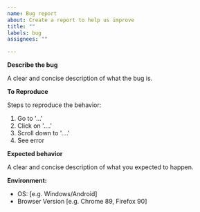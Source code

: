 ```yaml
---
name: Bug report
about: Create a report to help us improve
title: ""
labels: bug
assignees: ""

---
```


**Describe the bug**

A clear and concise description of what the bug is.

**To Reproduce**

Steps to reproduce the behavior:
1. Go to '...'
2. Click on '....'
3. Scroll down to '....'
4. See error

**Expected behavior**

A clear and concise description of what you expected to happen.

**Environment:**

 - OS: [e.g. Windows/Android]
 - Browser Version [e.g. Chrome 89, Firefox 90]
